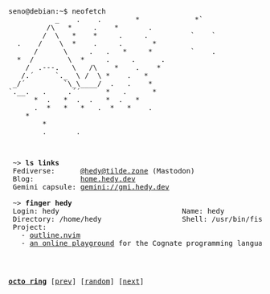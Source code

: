 <pre>
seno@debian:~$ neofetch
           _    .    .        *      	  	*`
         /\   *     .    *       .   
        /  \   *    *     .     .          `	`
  .    /    \  *    .     .       *  
      /      \     .   .   *     *         `    .
  *  /        \  *     .     .      .
    /  .---.   \   /\    *    .    * 
   /.´     `._  \ /  \ *    .   *    
 _/´         `\_\____/  .   .    *   
`.__.   .     .´´      *   .      *  
      *  .   *  .  .   *  .   *      
      .  *   *   *   .  *   *    .   
	*				
		*                    
		.		.	
					

<pre>
 ~> <strong>ls links</strong>
 Fediverse:      <a rel=me href="https://tilde.zone/@hedy">@hedy@tilde.zone</a> (Mastodon)
 Blog:           <a href="https://home.hedy.dev/">home.hedy.dev</a>
 Gemini capsule: <a href="gemini://gmi.hedy.dev/">gemini://gmi.hedy.dev</a>

 ~> <strong>finger hedy</strong>
 Login: hedy                             Name: hedy
 Directory: /home/hedy                   Shell: /usr/bin/fish
 Project:
   - <a href="https://github.com/hedyhli/outline.nvim">outline.nvim</a>
   - <a href="https://github.com/hedyhli/cognate-playground">an online playground</a> for the Cognate programming language
</pre>

[**octo ring**](https://octo-ring.com/)
[[prev](https://octo-ring.com/p/hedyhli/prev)]  [[random](https://octo-ring.com/p/hedyhli/random)]  [[next](https://octo-ring.com/p/hedyhli/next)]

<!-- is my profile readme not mobile-friendly? I'd love to improve. let me know your suggestions -->
